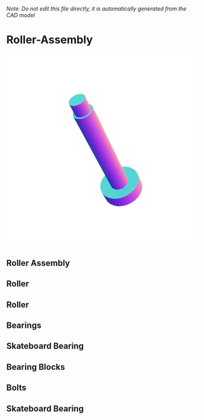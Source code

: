 ###### Note: Do not edit this file directly, it is automatically generated from the CAD model

# Roller-Assembly

![](/project.svg)

## Roller Assembly


## Roller


## Roller


## Bearings


## Skateboard Bearing


## Bearing Blocks


## Bolts


## Skateboard Bearing


